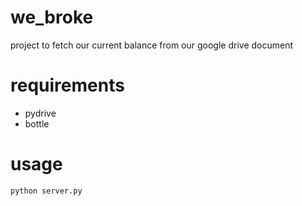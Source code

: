 # we_broke
project to fetch our current balance from our google drive document

# requirements
 * pydrive
 * bottle

# usage
```python server.py```
